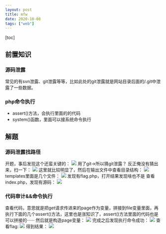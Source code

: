 ```yaml
---
layout: post
title: mfw
date: 2020-10-08
tags: ["web"]
---
```


[toc]

## 前置知识

### 源码泄露

常见的有svn泄露、git泄露等等，比如此处的git泄露就是网站目录后面的/.git中泄露了一些数据。

### php命令执行

*   assert()方法，会执行里面的的代码
*   system()函数，里面可以接系统命令执行

## 解题

### 源码泄露找路径

开题，事后发现这个还蛮关键的：
[![](http://ltfa1l.top/wp-content/uploads/2020/10/wp_editor_md_cd434f660e3ba3813bac4ce90cf765e9.jpg)](wp_editor_md_cd434f660e3ba3813bac4ce90cf765e9.jpg)
用了git->所以猜git泄露？
反正俺没有猜出来，扫一下：
[![](http://ltfa1l.top/wp-content/uploads/2020/10/wp_editor_md_ef8d3991892dfb0065313c9014ebe270.jpg)](wp_editor_md_ef8d3991892dfb0065313c9014ebe270.jpg)
这里就比较明显了，然后在输出文件中查看目录结构：
[![](http://ltfa1l.top/wp-content/uploads/2020/10/wp_editor_md_4911f60160ee0bd3b8f989f0fcc47132.jpg)](wp_editor_md_4911f60160ee0bd3b8f989f0fcc47132.jpg)
templates里面是几个文件：
[![](http://ltfa1l.top/wp-content/uploads/2020/10/wp_editor_md_7ef077032f81efdadb58056610604708.jpg)](wp_editor_md_7ef077032f81efdadb58056610604708.jpg)
发现有flag.php，打开结果发现啥也不是
查看index.php，发现有源码：
[![](http://ltfa1l.top/wp-content/uploads/2020/10/wp_editor_md_1d0a931fdf0494b70964ce896b8fdebc.jpg)](wp_editor_md_1d0a931fdf0494b70964ce896b8fdebc.jpg)

### 代码审计&&命令执行

查看代码，意思就是把get请求传进来的page作为变量，拼接到file变量里面，再执行下面的几个assert()方法，这里也是涨知识了，assert()方法里面的代码也是可以拼接的······
然后就是构造page变量：
[![](http://ltfa1l.top/wp-content/uploads/2020/10/wp_editor_md_7e8b63b469a13c60f32c635d4e9f2bf6.jpg)](wp_editor_md_7e8b63b469a13c60f32c635d4e9f2bf6.jpg)
完成之后发现执行命令成功：
[![](http://ltfa1l.top/wp-content/uploads/2020/10/wp_editor_md_f9d8422988d1c0c9076306770f32b858.jpg)](wp_editor_md_f9d8422988d1c0c9076306770f32b858.jpg)
查看flag:
[![](http://ltfa1l.top/wp-content/uploads/2020/10/wp_editor_md_937c1c34134203ca72c0645fdf5ec610.jpg)](wp_editor_md_937c1c34134203ca72c0645fdf5ec610.jpg)
得到结果：
[![](http://ltfa1l.top/wp-content/uploads/2020/10/wp_editor_md_5a4f4d46814303bf7894158850cf23d8.jpg)](wp_editor_md_5a4f4d46814303bf7894158850cf23d8.jpg)